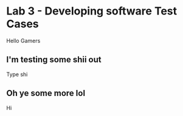 # Lab 3 - Developing software Test Cases 

Hello Gamers

## I'm testing some shii out

Type shi

## Oh ye some more lol

Hi